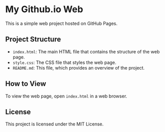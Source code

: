 # My Github.io Web

This is a simple web project hosted on GitHub Pages.

## Project Structure

- `index.html`: The main HTML file that contains the structure of the web page.
- `style.css`: The CSS file that styles the web page.
- `README.md`: This file, which provides an overview of the project.

## How to View

To view the web page, open `index.html` in a web browser.

## License

This project is licensed under the MIT License.